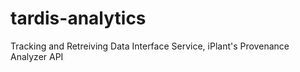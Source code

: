 tardis-analytics
================

Tracking and Retreiving Data Interface Service, iPlant's Provenance Analyzer API